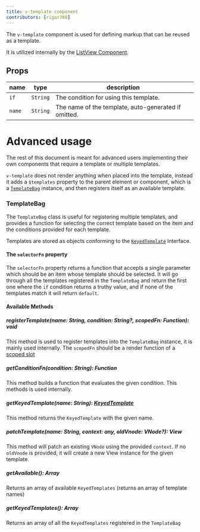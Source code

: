 ```yaml
---
title: v-template component
contributors: [rigor789]
---
```


The `v-template` component is used for defining markup that can be reused as a template.

It is utilized internally by the [ListView Component](/en/docs/elements/components/list-view).

## Props

| name | type | description |
|------|------|-------------|
| `if` | `String` | The condition for using this template.
| `name` | `String` | The name of the template, auto-generated if omitted.

# Advanced usage

The rest of this document is meant for advanced users implementing their own components that require a template or multiple templates.

`v-template` does not render anything when placed into the template, instead it adds a `$templates` property to the parent element or component, which is a [`TemplateBag`](https://github.com/nativescript-vue/nativescript-vue/blob/master/platform/nativescript/runtime/components/v-template.js#L36) instance, and then registers itself as an available template.

### TemplateBag

The `TemplateBag` class is useful for registering multiple templates, and provides a function for selecting the correct template based on the item and the conditions provided for each template.

Templates are stored as objects conforming to the [`KeyedTemplate`](https://docs.nativescript.org/api-reference/interfaces/_ui_core_view_.keyedtemplate) interface.

#### The `selectorFn` property

The `selectorFn` property returns a function that accepts a single parameter which should be an item whose template should be selected. It will go through all the templates registered in the `TemplateBag` and return the first one where the `if` condition returns a truthy value, and if none of the templates match it will return `default`.

#### Available Methods

##### registerTemplate(name: String, condition: String?, scopedFn: Function): void

 This method is used to register templates into the `TemplateBag` instance, it is mainly used internally. The `scopedFn` should be a render function of a [scoped slot](https://vuejs.org/v2/guide/components.html#Scoped-Slots)
 
##### getConditionFn(condition: String): Function
 
 This method builds a function that evaluates the given condition. This methods is used internally.

##### getKeyedTemplate(name: String): [KeyedTemplate](https://docs.nativescript.org/api-reference/interfaces/_ui_core_view_.keyedtemplate)
 
This method returns the `KeyedTemplate` with the given name.

##### patchTemplate(name: String, context: any, oldVnode: VNode?): View

This method will patch an existing `VNode` using the provided `context`. If no `oldVnode` is provided, it will create a new View instance for the given template.

##### getAvailable(): Array<String>

Returns an array of available `KeyedTemplates` (returns an array of template names)

##### getKeyedTemplates(): Array<KeyedTemplate>

Returns an array of all the `KeyedTemplates` registered in the `TemplateBag`
